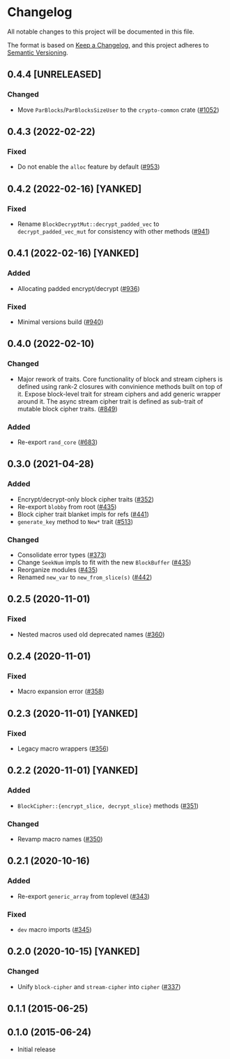 # Changelog

All notable changes to this project will be documented in this file.

The format is based on [Keep a Changelog](https://keepachangelog.com/en/1.0.0/),
and this project adheres to [Semantic Versioning](https://semver.org/spec/v2.0.0.html).

## 0.4.4 [UNRELEASED]
### Changed
- Move `ParBlocks`/`ParBlocksSizeUser` to the `crypto-common` crate ([#1052])

[#1052]: https://github.com/RustCrypto/traits/pull/1052

## 0.4.3 (2022-02-22)
### Fixed
- Do not enable the `alloc` feature by default ([#953])

[#953]: https://github.com/RustCrypto/traits/pull/953

## 0.4.2 (2022-02-16) [YANKED]
### Fixed
- Rename `BlockDecryptMut::decrypt_padded_vec` to `decrypt_padded_vec_mut` for consistency with other methods ([#941])

[#941]: https://github.com/RustCrypto/traits/pull/941

## 0.4.1 (2022-02-16) [YANKED]
### Added
- Allocating padded encrypt/decrypt ([#936])

### Fixed
- Minimal versions build ([#940])

[#940]: https://github.com/RustCrypto/traits/pull/940
[#936]: https://github.com/RustCrypto/traits/pull/936

## 0.4.0 (2022-02-10)
### Changed
- Major rework of traits. Core functionality of block and stream ciphers
is defined using rank-2 closures with convinience methods built on top of
it. Expose block-level trait for stream ciphers and add generic wrapper
around it. The async stream cipher trait is defined as sub-trait of
mutable block cipher traits. ([#849])

### Added
- Re-export `rand_core` ([#683])

[#683]: https://github.com/RustCrypto/traits/pull/683
[#849]: https://github.com/RustCrypto/traits/pull/849

## 0.3.0 (2021-04-28)
### Added
- Encrypt/decrypt-only block cipher traits ([#352])
- Re-export `blobby` from root ([#435])
- Block cipher trait blanket impls for refs ([#441])
- `generate_key` method to `New*` trait ([#513])

### Changed
- Consolidate error types ([#373])
- Change `SeekNum` impls to fit with the new `BlockBuffer` ([#435])
- Reorganize modules ([#435])
- Renamed `new_var` to `new_from_slice(s)` ([#442])

[#352]: https://github.com/RustCrypto/traits/pull/352
[#373]: https://github.com/RustCrypto/traits/pull/373
[#435]: https://github.com/RustCrypto/traits/pull/435
[#441]: https://github.com/RustCrypto/traits/pull/441
[#442]: https://github.com/RustCrypto/traits/pull/442
[#513]: https://github.com/RustCrypto/traits/pull/513

## 0.2.5 (2020-11-01)
### Fixed
- Nested macros used old deprecated names ([#360])

[#360]: https://github.com/RustCrypto/traits/pull/360

## 0.2.4 (2020-11-01)
### Fixed
- Macro expansion error ([#358])

[#358]: https://github.com/RustCrypto/traits/pull/358

## 0.2.3 (2020-11-01) [YANKED]
### Fixed
- Legacy macro wrappers ([#356])

[#356]: https://github.com/RustCrypto/traits/pull/356

## 0.2.2 (2020-11-01) [YANKED]
### Added
- `BlockCipher::{encrypt_slice, decrypt_slice}` methods ([#351])

### Changed
- Revamp macro names ([#350])

[#351]: https://github.com/RustCrypto/traits/pull/351
[#350]: https://github.com/RustCrypto/traits/pull/350

## 0.2.1 (2020-10-16)
### Added
- Re-export `generic_array` from toplevel ([#343])

### Fixed
- `dev` macro imports ([#345])

[#343]: https://github.com/RustCrypto/traits/pull/343
[#345]: https://github.com/RustCrypto/traits/pull/345

## 0.2.0 (2020-10-15) [YANKED]
### Changed
- Unify `block-cipher` and `stream-cipher` into `cipher` ([#337])

[#337]: https://github.com/RustCrypto/traits/pull/337

## 0.1.1 (2015-06-25)

## 0.1.0 (2015-06-24)
- Initial release
